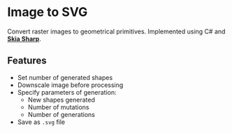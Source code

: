 # Image to SVG

Convert raster images to geometrical primitives. Implemented using C# and [**Skia Sharp**](https://github.com/mono/SkiaSharp).

## Features

-   Set number of generated shapes
-   Downscale image before processing
-   Specify parameters of generation:
    -   New shapes generated
    -   Number of mutations
    -   Number of generations
-   Save as `.svg` file
